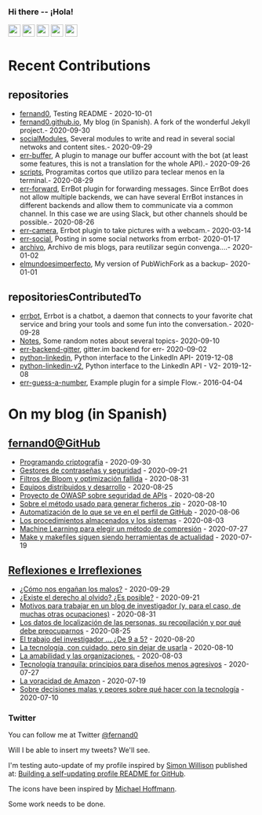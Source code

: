 ### Hi there -- ¡Hola!

<a href="mailto:ftricas@unizar.es" title="e-mail"><i class="svg-icon email"></i></a> 
<a href="https://www.linkedin.com/in/fernand0" title="My LinkedIn//Mi LinkedIn"><img src="https://img.shields.io/badge/linkedin-%230077B5.svg?&style=for-the-badge&logo=linkedin&logoColor=white" height=25></a> 
<a href="https://www.twitter.com/fernand0" title="My Twitter//Mi Twitter"><img src="https://img.shields.io/badge/twitter-%231DA1F2.svg?&style=for-the-badge&logo=twitter&logoColor=white" height=25></i></a> 
<a href="https://mastodon.social/@fernand0" title="My Mastodon//Mi Mastodon"><img src="https://img.shields.io/static/v1?label=Mastodon&message=Social&color=blue" height=25></i></a> 
<a href="https://flickr.com/fernand0"><img src="https://img.shields.io/static/v1?label=Flickr&message=Images&color=blue" height=25></a>
<a href="https://dev.to/fernand0"><img src="https://img.shields.io/badge/DEV.TO-%230A0A0A.svg?&style=for-the-badge&logo=dev-dot-to&logoColor=white" height=25></a>

# Recent Contributions
<!-- recent_releases starts -->


## repositories
* [fernand0](https://github.com/fernand0/fernand0),  Testing README - 2020-10-01
* [fernand0.github.io](https://github.com/fernand0/fernand0.github.io),  My blog (in Spanish). A fork of the wonderful Jekyll project.- 2020-09-30
* [socialModules](https://github.com/fernand0/socialModules),  Several modules to write and read in several social netwoks and content sites.- 2020-09-29
* [err-buffer](https://github.com/fernand0/err-buffer),  A plugin to manage our buffer account with the bot (at least some features, this is not a translation for the whole API).- 2020-09-26
* [scripts](https://github.com/fernand0/scripts),  Programitas cortos que utilizo para teclear menos en la terminal.- 2020-08-29
* [err-forward](https://github.com/fernand0/err-forward),  ErrBot plugin for forwarding messages. Since ErrBot does not allow multiple backends, we can have several ErrBot instances in different backends and allow them to communicate via a common channel. In this case we are using Slack, but other channels should be possible.- 2020-08-26
* [err-camera](https://github.com/fernand0/err-camera),  Errbot plugin to take pictures with a webcam.- 2020-03-14
* [err-social](https://github.com/fernand0/err-social),  Posting in some social networks from errbot- 2020-01-17
* [archivo](https://github.com/fernand0/archivo),  Archivo de mis blogs, para reutilizar según convenga....- 2020-01-02
* [elmundoesimperfecto](https://github.com/fernand0/elmundoesimperfecto),  My version of PubWichFork as a backup- 2020-01-01

## repositoriesContributedTo
* [errbot](https://github.com/errbotio/errbot),  Errbot is a chatbot, a daemon that connects to your favorite chat service and bring your tools and some fun into the conversation.- 2020-09-28
* [Notes](https://github.com/jgbarah/Notes),  Some random notes about several topics- 2020-09-10
* [err-backend-gitter](https://github.com/errbotio/err-backend-gitter),  gitter.im backend for err- 2020-09-02
* [python-linkedin](https://github.com/ozgur/python-linkedin),  Python interface to the LinkedIn API- 2019-12-08
* [python-linkedin-v2](https://github.com/HootsuiteLabs/python-linkedin-v2),  Python interface to the LinkedIn API - V2- 2019-12-08
* [err-guess-a-number](https://github.com/errbotio/err-guess-a-number),  Example plugin for a simple Flow.- 2016-04-04
<!-- recent_releases ends -->

# On my blog (in Spanish)

<!-- blog starts -->


## [fernand0@GitHub](https://fernand0.github.io/)
* [Programando criptografía](http://fernand0.github.io/criptografia-casera/) - 2020-09-30
* [Gestores de contraseñas y seguridad](http://fernand0.github.io/gestores-claves-vulnerables/) - 2020-09-21
* [Filtros de Bloom y optimización fallida](http://fernand0.github.io/filtros-bloom-inconvenientes/) - 2020-08-31
* [Equipos distribuidos y desarrollo](http://fernand0.github.io/equipos-distribuidos/) - 2020-08-25
* [Proyecto de OWASP sobre seguridad de APIs](http://fernand0.github.io/seguridad-apis/) - 2020-08-20
* [Sobre el método usado para generar ficheros .zip](http://fernand0.github.io/zip-compresion/) - 2020-08-10
* [Automatización de lo que se ve en el perfil de GitHub](http://fernand0.github.io/perfil-automatico-github/) - 2020-08-06
* [Los procedimientos almacenados y los sistemas](http://fernand0.github.io/procedimientos-almacenados/) - 2020-08-03
* [Machine Learning para elegir un método de compresión](http://fernand0.github.io/machine-learning-compresion/) - 2020-07-27
* [Make y makefiles siguen siendo herramientas de actualidad](http://fernand0.github.io/makefile-lenguaje-desarrollo/) - 2020-07-19

## [Reflexiones e Irreflexiones](http://fernand0.blogalia.com/)
* [&#191;C&#243;mo nos enga&#241;an los malos?](http://fernand0.blogalia.com//historias/78264) - 2020-09-29
* [&#191;Existe el derecho al olvido? &#191;Es posible?](http://fernand0.blogalia.com//historias/78260) - 2020-09-21
* [Motivos para trabajar en un blog de investigador (y, para el caso, de muchas otras ocupaciones)](http://fernand0.blogalia.com//historias/78249) - 2020-08-31
* [Los datos de localizaci&#243;n de las personas, su recopilaci&#243;n y por qu&#233; debe preocuparnos](http://fernand0.blogalia.com//historias/78246) - 2020-08-25
* [El trabajo del investigador ... &#191;De 9 a 5?](http://fernand0.blogalia.com//historias/78244) - 2020-08-20
* [La tecnolog&#237;a, con cuidado, pero sin dejar de usarla](http://fernand0.blogalia.com//historias/78241) - 2020-08-10
* [La amabilidad y las organizaciones.](http://fernand0.blogalia.com//historias/78239) - 2020-08-03
* [Tecnolog&#237;a tranquila: principios para dise&#241;os menos agresivos](http://fernand0.blogalia.com//historias/78232) - 2020-07-27
* [La voracidad de Amazon](http://fernand0.blogalia.com//historias/78229) - 2020-07-19
* [Sobre decisiones malas y peores sobre qu&#233; hacer con la tecnolog&#237;a](http://fernand0.blogalia.com//historias/78225) - 2020-07-10
<!-- blog ends -->

### Twitter 

You can follow me at Twitter [@fernand0](https://twitter.com/fernand0)

Will I be able to insert my tweets? We'll see.

I'm testing auto-update of my profile inspired by [Simon Willison](https://simonwillison.net/) published at: [Building a self-updating profile README for GitHub](https://simonwillison.net/2020/Jul/10/self-updating-profile-readme/).

The icons have been inspired by [Michael Hoffmann](https://www.mokkapps.de/).

Some work needs to be done.

<!--
**fernand0/fernand0** is a ✨ _special_ ✨ repository because its `README.md` (this file) appears on your GitHub profile.

Here are some ideas to get you started:

- 🔭 I’m currently working on ...
- 🌱 I’m currently learning ...
- 👯 I’m looking to collaborate on ...
- 🤔 I’m looking for help with ...
- 💬 Ask me about ...
- 📫 How to reach me: ...
- 😄 Pronouns: ...
- ⚡ Fun fact: ...
-->
